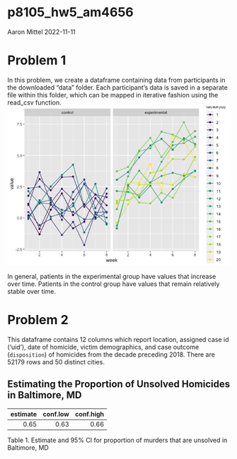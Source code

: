 p8105_hw5_am4656
================
Aaron Mittel
2022-11-11

# Problem 1

In this problem, we create a dataframe containing data from participants
in the downloaded “data” folder. Each participant’s data is saved in a
separate file within this folder, which can be mapped in iterative
fashion using the read_csv function.
![](p8105_hw5_am4656_files/figure-gfm/creating%20study%20data%20dataframe%20from%20files%20in%20data%20folder-1.png)<!-- -->

In general, patients in the experimental group have values that increase
over time. Patients in the control group have values that remain
relatively stable over time.

# Problem 2

This dataframe contains 12 columns which report location, assigned case
id (‘uid’), date of homicide, victim demographics, and case outcome
(`disposition`) of homicides from the decade preceding 2018. There are
52179 rows and 50 distinct cities.

## Estimating the Proportion of Unsolved Homicides in Baltimore, MD

| estimate | conf.low | conf.high |
|---------:|---------:|----------:|
|     0.65 |     0.63 |      0.66 |

Table 1. Estimate and 95% CI for proportion of murders that are unsolved
in Baltimore, MD
